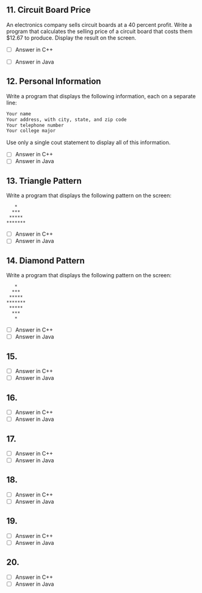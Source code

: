 <h2 id="11"> 11. Circuit Board Price </h2>

An electronics company sells circuit boards at a 40 percent profit. Write a program that calculates the selling price of a circuit board that costs them $12.67 to produce. Display the result on the screen.

- [ ] Answer in C++
- [ ] Answer in Java


<h2 id="12">12. Personal Information</h2>

Write a program that displays the following information, each on a separate line:

```markdown
Your name
Your address, with city, state, and zip code
Your telephone number
Your college major
```

Use only a single cout statement to display all of this information.

- [ ] Answer in C++
- [ ] Answer in Java

<h2 id="13">13. Triangle Pattern</h2>

Write a program that displays the following pattern on the screen:

```
   *
  ***
 *****
*******
```
 
- [ ] Answer in C++
- [ ] Answer in Java

<h2 id="14">14. Diamond Pattern</h2>

Write a program that displays the following pattern on the screen:

```
   *
  ***
 *****
*******
 *****
  ***
   *
```

- [ ] Answer in C++
- [ ] Answer in Java

<h2 id="15">15. </h2>


 
- [ ] Answer in C++
- [ ] Answer in Java

<h2 id="16">16. </h2>


 
- [ ] Answer in C++
- [ ] Answer in Java

<h2 id="17">17. </h2>


 
- [ ] Answer in C++
- [ ] Answer in Java

<h2 id="18">18. </h2>


 
- [ ] Answer in C++
- [ ] Answer in Java

<h2 id="19">19. </h2>


 
- [ ] Answer in C++
- [ ] Answer in Java

<h2 id="20">20. </h2>


 
- [ ] Answer in C++
- [ ] Answer in Java
